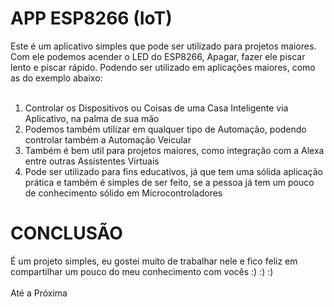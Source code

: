 # APP ESP8266 (IoT)

Este é um aplicativo simples que pode ser utilizado para projetos maiores. Com ele podemos acender o LED do ESP8266, Apagar, fazer ele piscar lento e piscar rápido. Podendo ser utilizado em aplicações maiores, como as do exemplo abaixo:<br></br>

1. Controlar os Dispositivos ou Coisas de uma Casa Inteligente via Aplicativo, na palma de sua mão
2. Podemos também utilizar em qualquer tipo de Automação, podendo controlar também a Automação Veicular
3. Também é bem util para projetos maiores, como integração com a Alexa entre outras Assistentes Virtuais
4. Pode ser utilizado para fins educativos, já que tem uma sólida aplicação prática e também é simples de ser feito, se a pessoa já tem um pouco de conhecimento sólido em Microcontroladores


# CONCLUSÃO

É um projeto simples, eu gostei muito de trabalhar nele e fico feliz em compartilhar um pouco do meu conhecimento com vocês :) :) :)<br></br>
Até a Próxima

